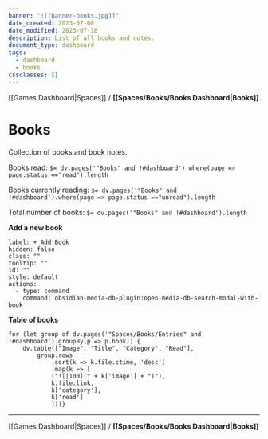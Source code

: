 ```yaml
---
banner: "![[banner-books.jpg]]"
date_created: 2023-07-08
date_modified: 2023-07-18
description: List of all books and notes.
document_type: dashboard
tags:
  - dashboard
  - books
cssclasses: []
---
```


[[Games Dashboard|Spaces]] / **[[Spaces/Books/Books Dashboard|Books]]**

# Books

Collection of books and book notes.

Books read: `$= dv.pages('"Books" and !#dashboard').where(page => page.status =="read").length`

Books currently reading: `$= dv.pages('"Books" and !#dashboard').where(page => page.status =="unread").length`

Total number of books: `$= dv.pages('"Books" and !#dashboard').length`

**Add a new book**

```meta-bind-button
label: + Add Book
hidden: false
class: ""
tooltip: ""
id: ""
style: default
actions:
  - type: command
    command: obsidian-media-db-plugin:open-media-db-search-modal-with-book

```

**Table of books**

```dataviewjs
for (let group of dv.pages('"Spaces/Books/Entries" and !#dashboard').groupBy(p => p.book)) {
	dv.table(["Image", "Title", "Category", "Read"], 
		group.rows 
			.sort(k => k.file.ctime, 'desc')
			.map(k => [
			("![|100](" + k['image'] + ")"),
			k.file.link, 
			k['category'],
			k['read']
			]))}
```

---

[[Games Dashboard|Spaces]] / **[[Spaces/Books/Books Dashboard|Books]]**
